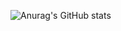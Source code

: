 

![Anurag's GitHub stats](https://github-readme-stats.vercel.app/api?username=rtpa25&show_icons=true&theme=tokyonight)

